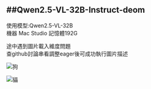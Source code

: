 ##Qwen2.5-VL-32B-Instruct-deom
---
使用模型:Qwen2.5-VL-32B <br>
機器 Mac Studio 記憶體192G<br>


途中遇到圖片載入維度問題 <br>
查github討論串看調整eager後可成功執行圖片描述 <br>


![狗](https://i.meee.com.tw/g43q11H.jpg)

![貓](https://i.meee.com.tw/LDq6b5i.jpg)
